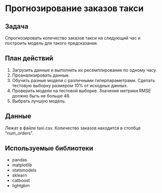 # Прогнозирование заказов такси

## Задача
Спрогнозировать количество заказов такси на следующий час и построить модель для такого предсказания.


## План действий
1. Загрузить данные и выполнить их ресемплирование по одному часу.
2. Проанализировать данные.
3. Обучить разные модели с различными гиперпараметрами. Сделать тестовую выборку размером 10% от исходных данных.
4. Проверить модели на тестовой выборке. Значение метрики RMSE должно быть не больше 48.
5. Выбрать лучшую модель.

## Данные
Лежат в файле taxi.csv. 
Количество заказов находится в столбце "num_orders".

## Используемые библиотеки
- pandas
- matplotlib
- statsmodels
- sklearn
- catboost
- lightgbm